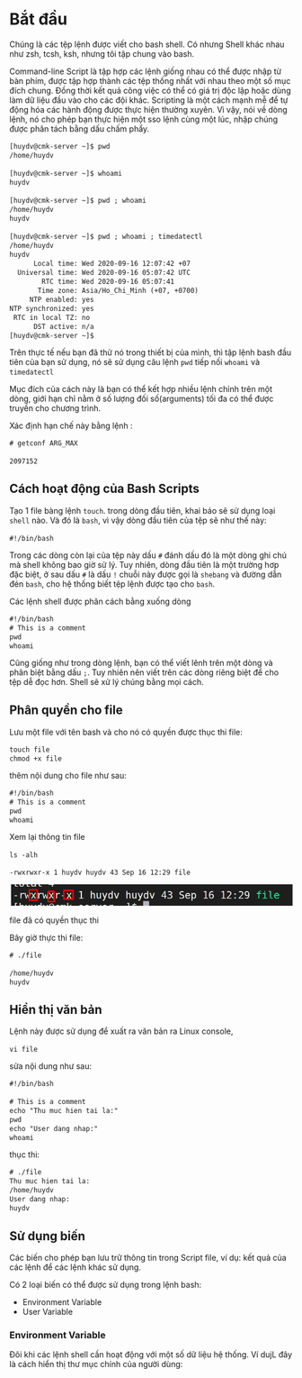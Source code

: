 # Bắt đầu 
Chúng là các tệp lệnh được viết cho bash shell. Có nhưng Shell khác nhau như zsh, tcsh, ksh, nhưng tôi tập chung vào bash.

Command-line Script là tập hợp các lệnh giống nhau có thể được nhập từ bàn phím, được tập hợp thành các tệp thống nhất với nhau theo một số mục đích chung. Đồng thời kết quả công việc có thể có giá trị độc lập hoặc dùng làm dữ liệu đầu vào cho các đội khác. Scripting là một cách mạnh mễ để tự động hóa các hành động được thực hiện thường xuyên. Vì vậy, nói về dòng lệnh, nó cho phép bạn thực hiện một sso lệnh cùng một lúc, nhập chúng được phân tách bằng dấu chấm phẩy.
```
[huydv@cmk-server ~]$ pwd
/home/huydv

[huydv@cmk-server ~]$ whoami
huydv

[huydv@cmk-server ~]$ pwd ; whoami
/home/huydv
huydv

[huydv@cmk-server ~]$ pwd ; whoami ; timedatectl
/home/huydv
huydv
      Local time: Wed 2020-09-16 12:07:42 +07
  Universal time: Wed 2020-09-16 05:07:42 UTC
        RTC time: Wed 2020-09-16 05:07:41
       Time zone: Asia/Ho_Chi_Minh (+07, +0700)
     NTP enabled: yes
NTP synchronized: yes
 RTC in local TZ: no
      DST active: n/a
[huydv@cmk-server ~]$

```
Trên thực tế nếu bạn đã thử nó trong thiết bị của mình, thì tập lệnh bash đầu tiên của bạn sử dụng, nó sẽ sử dụng câu lệnh `pwd` tiếp nối `whoami` và `timedatectl`

Mục đích của cách này là bạn có thể kết hợp nhiều lệnh chỉnh trên một dòng, giới hạn chỉ nằm ở số lượng đối số(arguments) tối đa có thể được truyền cho chương trình. 

Xác định hạn chế này bằng lệnh :

```
# getconf ARG_MAX

2097152
```
## Cách hoạt động của Bash Scripts
Tạo 1 file bàng lệnh `touch`. trong dòng đầu tiên, khai báo sẽ sử dụng loại `shell` nào. Và đó là `bash`, vì vậy dòng đầu tiên của tệp sẽ như thế này:

`#!/bin/bash`

Trong các dòng còn lại của tệp này dấu `#` đánh dấu đó là một dòng ghi chú mà shell không bao giờ sử lý. Tuy nhiên, dòng đầu tiên là một trường hơp đặc biệt, ở sau dấu `#` là dấu `!` chuỗi này được gọi là `shebang` và đường dẫn đén `bash`, cho hệ thống biết tệp lệnh được tạo cho `bash`.

Các lệnh shell được phân cách bằng xuống dòng
```
#!/bin/bash
# This is a comment
pwd
whoami
```
Cũng giống như trong dòng lệnh, bạn có thể viết lênh trên một dòng và phân biệt bằng dấu `;`. Tuy nhiên nên viết trên các dòng riêng biệt để cho tệp dễ đọc hơn. Shell sẽ xử lý chúng bằng mọi cách.

## Phân quyền cho file
Lưu một file với tên bash và cho nó có quyền được thục thi file:

```
touch file
chmod +x file
```
thêm nội dung cho file như sau:

```
#!/bin/bash
# This is a comment
pwd
whoami
```

Xem lại thông tin file

`ls -alh`

`-rwxrwxr-x 1 huydv huydv 43 Sep 16 12:29 file`

![](/image/Screenshot_41.png)

file đã có quyền thục thi

Bây giờ thực thi file:
```
# ./file

/home/huydv
huydv
```

## Hiển thị văn bản
Lệnh này được sử dụng để xuất ra văn bản ra Linux console, 

`vi file`

sửa nội dung như sau:
```
#!/bin/bash

# This is a comment
echo "Thu muc hien tai la:"
pwd
echo "User dang nhap:"
whoami
```

thục thi: 
```
# ./file
Thu muc hien tai la:
/home/huydv
User dang nhap:
huydv
```

## Sử dụng biến
Các biến cho phép bạn lưu trữ thông tin trong Script file, ví dụ: kết quả của các lệnh để các lệnh khác sử dụng.

Có 2 loại biến có thể được sử dụng trong lệnh bash:
* Environment Variable
* User Variable 

### Environment Variable
Đôi khi các lệnh shell cần hoạt động với một số dữ liệu hệ thống. Ví dujL đây là cách hiển thị thư mục chính của người dùng:

